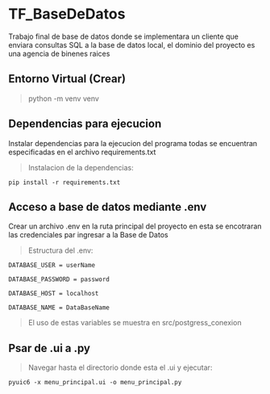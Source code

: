 # TF_BaseDeDatos

Trabajo final de base de datos donde se implementara un cliente que enviara consultas SQL a la base de datos local, el dominio del proyecto es una agencia de binenes raices

## Entorno Virtual (Crear)

> python -m venv venv

## Dependencias para ejecucion

Instalar dependencias para la ejecucion del programa
todas se encuentran especificadas en el archivo
requirements.txt

> Instalacion de la dependencias:

    pip install -r requirements.txt

## Acceso a base de datos mediante .env

Crear un archivo .env en la ruta principal del proyecto
en esta se encotraran las credenciales par ingresar a la
Base de Datos

> Estructura del .env:

    DATABASE_USER = userName

    DATABASE_PASSWORD = password

    DATABASE_HOST = localhost

    DATABASE_NAME = DataBaseName

> El uso de estas variables se muestra en src/postgress_conexion

## Psar de .ui a .py

> Navegar hasta el directorio donde esta el .ui y ejecutar:

    pyuic6 -x menu_principal.ui -o menu_principal.py